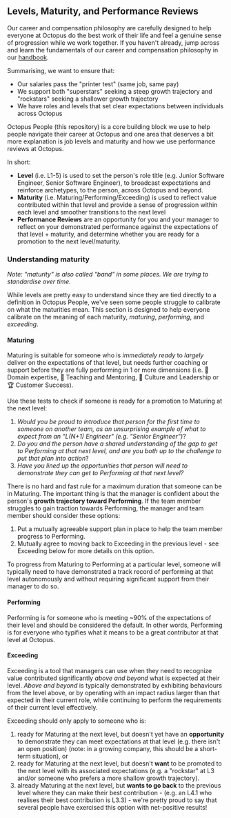 ## Levels, Maturity, and Performance Reviews

Our career and compensation philosophy are carefully designed to help everyone at Octopus do the best work of their life and feel a genuine sense of progression while we work together. If you haven't already, jump across and learn the fundamentals of our career and compensation philosophy in our [handbook](https://handbook.octopus.com/life-octopus/career).

Summarising, we want to ensure that:
- Our salaries pass the "printer test" (same job, same pay)
- We support both "superstars" seeking a steep growth trajectory and "rockstars" seeking a shallower growth trajectory
- We have roles and levels that set clear expectations between individuals across Octopus

Octopus People (this repository) is a core building block we use to help people navigate their career at Octopus and one area that deserves a bit more explanation is job levels and maturity and how we use performance reviews at Octopus.

In short:
- **Level** (i.e. L1-5) is used to set the person's role title (e.g. Junior Software Engineer, Senior Software Engineer), to broadcast expectations and reinforce archetypes, to the person, across Octopus and beyond.
- **Maturity** (i.e. Maturing/Performing/Exceeding) is used to reflect value contributed within that level and provide a sense of progression within each level and smoother transitions to the next level
- **Performance Reviews** are an opportunity for you and your manager to reflect on your demonstrated performance against the expectations of that level + maturity, and determine whether you are ready for a promotion to the next level/maturity.

### Understanding maturity

_Note: "maturity" is also called "band" in some places. We are trying to standardise over time._

While levels are pretty easy to understand since they are tied directly to a definition in Octopus People, we've seen some people struggle to calibrate on what the maturities mean. This section is designed to help everyone calibrate on the meaning of each maturity, *maturing*, *performing*, and *exceeding*.

#### Maturing

Maturing is suitable for someone who is _immediately ready_ to _largely_ deliver on the expectations of that level, but needs further coaching or support before they are fully performing in 1 or more dimensions (i.e. 🦉 Domain expertise, 🌱 Teaching and Mentoring, 🧭 Culture and Leadership or 🏆 Customer Success).

Use these tests to check if someone is ready for a promotion to Maturing at the next level:

1. _Would you be proud to introduce that person for the first time to someone on another team, as an unsurprising example of what to expect from an "L(N+1) Engineer" (e.g. "Senior Engineer")_?
2. _Do you and the person have a shared understanding of the gap to get to Performing at that next level, and are you both up to the challenge to put that plan into action_?
3. _Have you lined up the opportunities that person will need to demonstrate they can get to Performing at that next level?_

There is no hard and fast rule for a maximum duration that someone can be in Maturing. The important thing is that the manager is confident about the person's **growth trajectory toward Performing**. If the team member struggles to gain traction towards Performing, the manager and team member should consider these options:

1. Put a mutually agreeable support plan in place to help the team member progress to Performing.
2. Mutually agree to moving back to Exceeding in the previous level - see Exceeding below for more details on this option.

To progress from Maturing to Performing at a particular level, someone will typically need to have demonstrated a track record of performing at that level autonomously and without requiring significant support from their manager to do so.

#### Performing

Performing is for someone who is meeting ~90% of the expectations of their level and should be considered the default. In other words, Performing is for everyone who typifies what it means to be a great contributor at that level at Octopus.

#### Exceeding

Exceeding is a tool that managers can use when they need to recognize value contributed significantly _above and beyond_ what is expected at their level. _Above and beyond_ is typically demonstrated by exhibiting behaviours from the level above, or by operating with an impact radius larger than that expected in their current role, while continuing to perform the requirements of their current level effectively.

Exceeding should only apply to someone who is:

1. ready for Maturing at the next level, but doesn't yet have an **opportunity** to demonstrate they can meet expectations at that level (e.g. there isn't an open position) (note: in a growing company, this should be a short-term situation), or
2. ready for Maturing at the next level, but doesn't **want** to be promoted to the next level with its associated expectations (e.g. a "rockstar" at L3 and/or someone who prefers a more shallow growth trajectory).
3. already Maturing at the next level, but **wants to go back** to the previous level where they can make their best contribution - (e.g. an L4.1 who realises their best contribution is L3.3) - we're pretty proud to say that several people have exercised this option with net-positive results!